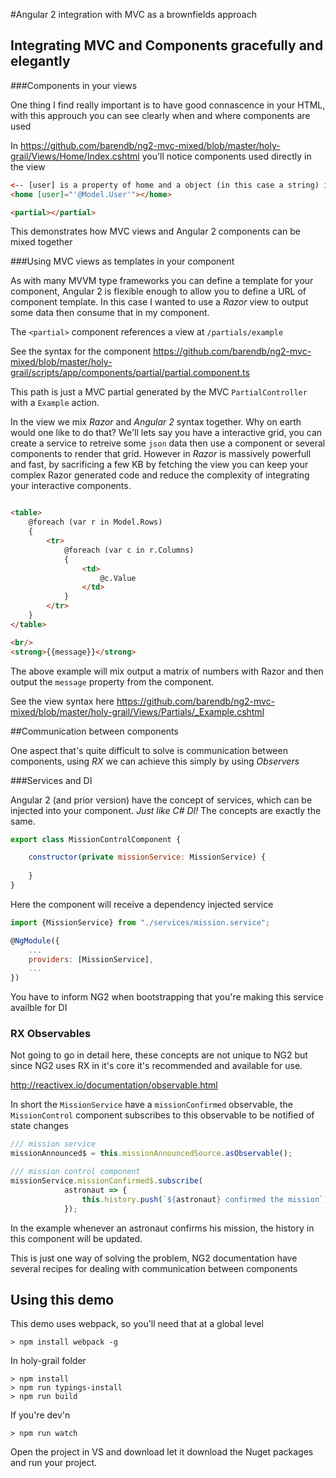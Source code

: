 #Angular 2 integration with MVC as a brownfields approach

## Integrating MVC and Components gracefully and elegantly

###Components in your views
 
One thing I find really important is to have good connascence in your HTML, with this approuch you can see clearly when and where components are used
  
In https://github.com/barendb/ng2-mvc-mixed/blob/master/holy-grail/Views/Home/Index.cshtml you'll notice components used directly in the view  
  
```html
<-- [user] is a property of home and a object (in this case a string) is being passed in from the MVC view -->
<home [user]="'@Model.User'"></home>

<partial></partial>
```

This demonstrates how MVC views and Angular 2 components can be mixed together

###Using MVC views as templates in your component

As with many MVVM type frameworks you can define a template for your component, Angular 2 is flexible enough to allow you to define a URL of component template.
In this case I wanted to use a *Razor* view to output some data then consume that in my component. 

The `<partial>` component references a view at `/partials/example`

See the syntax for the component
https://github.com/barendb/ng2-mvc-mixed/blob/master/holy-grail/scripts/app/components/partial/partial.component.ts

This path is just a MVC partial generated by the MVC `PartialController` with a `Example` action.

In the view we mix *Razor* and *Angular 2* syntax together. Why on earth would one like to do that? We'll lets say you have a interactive grid, you can create a service to retreive some `json` data then use a component or several components to render that grid. However in *Razor* is massively powerfull and fast, by sacrificing a few KB by fetching the view you can keep your complex Razor generated code and reduce the complexity of integrating your interactive components.  

```html

<table>
	@foreach (var r in Model.Rows)
	{
		<tr>
			@foreach (var c in r.Columns)
			{
				<td>
					@c.Value
				</td>
			}
		</tr>
	}
</table>

<br/>
<strong>{{message}}</strong>
```

The above example will mix output a matrix of numbers with Razor and then output the `message` property from the component.

See the view syntax here
https://github.com/barendb/ng2-mvc-mixed/blob/master/holy-grail/Views/Partials/_Example.cshtml


##Communication between components

One aspect that's quite difficult to solve is communication between components, using *RX* we can achieve this simply by using *Observers* 

###Services and DI

Angular 2 (and prior version) have the concept of services, which can be injected into your component. *Just like C# DI!* The concepts are exactly the same.

```javascript
export class MissionControlComponent {

	constructor(private missionService: MissionService) {
		
	}
}
```
Here the component will receive a dependency injected service

```javascript
import {MissionService} from "./services/mission.service";

@NgModule({
	...
	providers: [MissionService],
	...
})
```
You have to inform NG2 when bootstrapping that you're making this service availble for DI

### RX Observables 

Not going to go in detail here, these concepts are not unique to NG2 but since NG2 uses RX in it's core it's recommended and available for use.

http://reactivex.io/documentation/observable.html

In short the `MissionService` have a `missionConfirmed` observable, the `MissionControl` component subscribes to this observable to be notified of state changes

```javascript
/// mission service
missionAnnounced$ = this.missionAnnouncedSource.asObservable();
```

```javascript
/// mission control component
missionService.missionConfirmed$.subscribe(
			astronaut => {
				this.history.push(`${astronaut} confirmed the mission`);
			});
```

In the example whenever an astronaut confirms his mission, the history in this component will be updated.

This is just one way of solving the problem, NG2 documentation have several recipes for dealing with communication between components


## Using this demo

This demo uses webpack, so you'll need that at a global level

```
> npm install webpack -g
```

In holy-grail folder

```
> npm install
> npm run typings-install
> npm run build
```

If you're dev'n

```
> npm run watch
```

Open the project in VS and download let it download the Nuget packages and run your project.